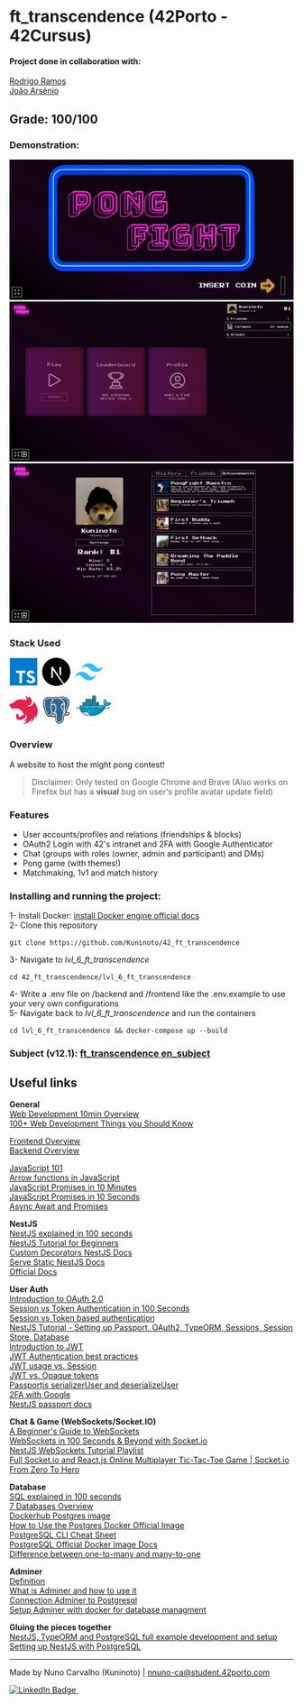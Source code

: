 # ft_transcendence (42Porto - 42Cursus)

#### Project done in collaboration with:  
[Rodrigo Ramos](https://github.com/ramos21rodrigo)  
[João Arsénio](https://github.com/RealMadnessWorld)  

## Grade: 100/100

###  Demonstration:
![printscreen of the auth page](./extras/auth_page.png)
![printscreen of the dashboard page](./extras/dashboard.png)
![printscreen of the user's profile page](./extras/user_profile_page.png)

### Stack Used  
<img src="https://github.com/devicons/devicon/blob/master/icons/typescript/typescript-original.svg" title="TypeScript" alt="TS Logo" width="50" height="50" />&nbsp; <img src="https://github.com/devicons/devicon/blob/master/icons/nextjs/nextjs-original.svg" title="Nextjs" alt="Next Logo" width="50" height="50" />&nbsp; <img src="https://github.com/devicons/devicon/blob/master/icons/tailwindcss/tailwindcss-plain.svg" title="Tailwindcss" alt="Tailwindcss Logo" width="50" height="50" />&nbsp;  
<img src="https://github.com/devicons/devicon/blob/master/icons/nestjs/nestjs-plain.svg" title="NestJS" alt="NestJS Logo" width="50" height="50" />&nbsp;
<img src="https://github.com/devicons/devicon/blob/master/icons/postgresql/postgresql-original.svg" title="PostgreSQL" alt="PostgreSQL Logo" width="50" height="50" />&nbsp;
<img src="https://github.com/devicons/devicon/blob/master/icons/docker/docker-original.svg" title="Docker" alt="Docker Logo" width="65" height="65" />  

### Overview
A website to host the might pong contest!

> Disclaimer: Only tested on Google Chrome and Brave (Also works on Firefox but has a **visual** bug on user's profile avatar update field)

### Features
- User accounts/profiles and relations (friendships & blocks)
- OAuth2 Login with 42's intranet and 2FA with Google Authenticator
- Chat (groups with roles (owner, admin and participant) and DMs)
- Pong game (with themes!)
- Matchmaking, 1v1 and match history

### Installing and running the project:
1- Install Docker: [install Docker engine official docs](https://docs.docker.com/engine/install/)  
2- Clone this repository

    git clone https://github.com/Kuninoto/42_ft_transcendence
3- Navigate to _lvl_6_ft_transcendence_

    cd 42_ft_transcendence/lvl_6_ft_transcendence
4- Write a .env file on /backend and /frontend like the .env.example to use your very own configurations  
5- Navigate back to _lvl_6_ft_transcendence_ and run the containers

    cd lvl_6_ft_transcendence && docker-compose up --build

###  Subject (v12.1): [ft_transcendence en_subject](./extras/en.subject_ft_transcendence.pdf)

## Useful links

**General**  
[Web Development 10min Overview](https://youtu.be/5YDVJaItmaY)  
[100+ Web Development Things you Should Know](https://youtu.be/erEgovG9WBs)  

[Frontend Overview](https://youtu.be/WG5ikvJ2TKA)  
[Backend Overview](https://youtu.be/XBu54nfzxAQ)  

[JavaScript 101](https://youtu.be/lkIFF4maKMU)  
[Arrow functions in JavaScript](https://youtu.be/kzzkrhzGpkg)  
[JavaScript Promises in 10 Minutes](https://youtu.be/DHvZLI7Db8E)  
[JavaScript Promises in 10 Seconds](https://youtu.be/RvYYCGs45L4)  
[Async Await and Promises](https://youtu.be/vn3tm0quoqE)  

**NestJS**  
[NestJS explained in 100 seconds](https://www.youtube.com/watch?v=0M8AYU_hPas)  
[NestJS Tutorial for Beginners](https://www.youtube.com/watch?v=oU5Di3be-Sk&list=PLS1QulWo1RIbihafA6GlwyvmwkHshmVyh&pp=iAQB)  
[Custom Decorators NestJS Docs](https://docs.nestjs.com/custom-decorators)  
[Serve Static NestJS Docs](https://docs.nestjs.com/recipes/serve-static)  
[Official Docs](https://docs.nestjs.com/)  

**User Auth**  
[Introduction to OAuth 2.0](https://www.digitalocean.com/community/tutorials/an-introduction-to-oauth-2)  
[Session vs Token Authentication in 100 Seconds](https://www.youtube.com/watch?v=UBUNrFtufWo)  
[Session vs Token based authentication](https://www.geeksforgeeks.org/session-vs-token-based-authentication/)  
[NestJS Tutorial - Setting up Passport, OAuth2, TypeORM, Sessions, Session Store, Database](https://www.youtube.com/watch?v=vGafqCNCCSs)  
[Introduction to JWT](https://jwt.io/introduction/)  
[JWT Authentication best practices](https://blog.logrocket.com/jwt-authentication-best-practices/)  
[JWT usage vs. Session](https://stackoverflow.com/questions/43452896/authentication-jwt-usage-vs-session)  
[JWT vs. Opaque tokens](https://zitadel.com/blog/jwt-vs-opaque-tokens)  
[Passportjs serializerUser and deserializeUser](https://stackoverflow.com/questions/29066348/passportjs-serializeuser-and-deserializeuser-execution-flow)  
[2FA with Google](https://dev.to/hahnmatthieu/2fa-with-nestjs-passeport-using-google-authenticator-1l32)  
[NestJS passport docs](https://docs.nestjs.com/recipes/passport)     

**Chat & Game (WebSockets/Socket.IO)**  
[A Beginner's Guide to WebSockets](https://www.youtube.com/watch?v=8ARodQ4Wlf4)  
[WebSockets in 100 Seconds & Beyond with Socket.io](https://www.youtube.com/watch?v=1BfCnjr_Vjg)  
[NestJS WebSockets Tutorial Playlist](https://www.youtube.com/watch?v=0zyYhm5MjJ4&list=PLBHzlq7ILbsaL1sZxJIxrc4ofSPAMSTzr&pp=iAQB)  
[Full Socket.io and React.js Online Multiplayer Tic-Tac-Toe Game | Socket.io From Zero To Hero](https://www.youtube.com/watch?v=aA_SdbGD64E)  

**Database**  
[SQL explained in 100 seconds](https://youtu.be/zsjvFFKOm3c)  
[7 Databases Overview](https://youtu.be/W2Z7fbCLSTw)  
[Dockerhub Postgres image](https://hub.docker.com/_/postgres/)  
[How to Use the Postgres Docker Official Image](https://www.docker.com/blog/how-to-use-the-postgres-docker-official-image/)  
[PostgreSQL CLI Cheat Sheet](https://tomcam.github.io/postgres/)  
[PostgreSQL Official Docker Image Docs](https://github.com/docker-library/docs/blob/master/postgres/README.md)  
[Difference between one-to-many and many-to-one](https://stackoverflow.com/questions/4601703/difference-between-one-to-many-and-many-to-one-relationship)  

**Adminer**  
[Definition](https://en.m.wikipedia.org/wiki/Adminer)  
[What is Adminer and how to use it](https://kinsta.com/blog/adminer/#what-is-adminer)  
[Connection Adminer to Postgresql](https://www.reddit.com/r/docker/comments/g77ldf/connect_adminer_to_postgresql/)  
[Setup Adminer with docker for database managment](https://dev.to/codewithml/setup-adminer-with-docker-for-database-management-4dd2)  

**Gluing the pieces together**  
[NestJS, TypeORM and PostgreSQL full example development and setup](https://medium.com/@gausmann.simon/nestjs-typeorm-and-postgresql-full-example-development-and-project-setup-working-with-database-c1a2b1b11b8f)  
[Setting up NestJS with PostgreSQL](https://blog.devgenius.io/setting-up-nestjs-with-postgresql-ac2cce9045fe)  


---
Made by Nuno Carvalho (Kuninoto) | nnuno-ca@student.42porto.com  
<div id="badge"> <a href="https://www.linkedin.com/in/nuno-carvalho-218822247"/> <img src="https://img.shields.io/badge/LinkedIn-blue?style=for-the-badge&logo=linkedin&logoColor=white" alt="LinkedIn Badge"/>&nbsp;
